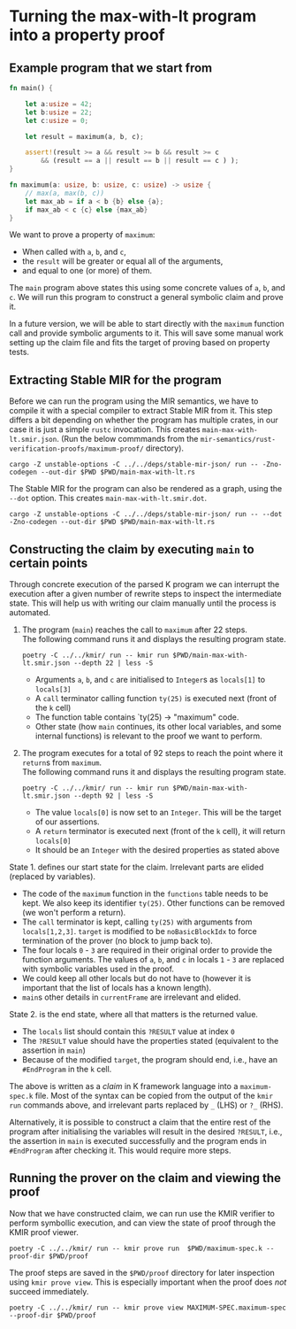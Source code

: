 # Turning the max-with-lt program into a property proof 

## Example program that we start from

```rust
fn main() {

    let a:usize = 42;
    let b:usize = 22;
    let c:usize = 0;

    let result = maximum(a, b, c);

    assert!(result >= a && result >= b && result >= c
        && (result == a || result == b || result == c ) );
}

fn maximum(a: usize, b: usize, c: usize) -> usize {
    // max(a, max(b, c))
    let max_ab = if a < b {b} else {a};
    if max_ab < c {c} else {max_ab}
}
```

We want to prove a property of `maximum`:
- When called with `a`, `b`, and `c`, 
- the `result` will be greater or equal all of the arguments,
- and equal to one (or more) of them.

The `main` program above states this using some concrete values of `a`, `b`, and `c`. We will run this program to construct a general symbolic claim and prove it.

In a future version, we will be able to start directly with the `maximum` function call and provide symbolic arguments to it. This will save some manual work setting up the claim file and fits the target of proving based on property tests.

## Extracting Stable MIR for the program

Before we can run the program using the MIR semantics, we have to compile it with a special compiler to extract Stable MIR from it. This step differs a bit depending on whether the program has multiple crates, in our case it is just a simple `rustc` invocation. This creates `main-max-with-lt.smir.json`. (Run the below commmands from the `mir-semantics/rust-verification-proofs/maximum-proof/` directory).

```shell
cargo -Z unstable-options -C ../../deps/stable-mir-json/ run -- -Zno-codegen --out-dir $PWD $PWD/main-max-with-lt.rs
```
The Stable MIR for the program can also be rendered as a graph, using the `--dot` option. This creates `main-max-with-lt.smir.dot`.

```shell
cargo -Z unstable-options -C ../../deps/stable-mir-json/ run -- --dot -Zno-codegen --out-dir $PWD $PWD/main-max-with-lt.rs
```
## Constructing the claim by executing `main` to certain points
Through concrete execution of the parsed K program we can interrupt the execution after a given number of rewrite steps to inspect the intermediate state. This will help us with writing our claim manually until the process is automated.

1. The program (`main`) reaches the call to `maximum` after 22 steps.  
   The following command runs it and displays the resulting program state.

    ```shell
    poetry -C ../../kmir/ run -- kmir run $PWD/main-max-with-lt.smir.json --depth 22 | less -S
    ```
    - Arguments `a`, `b`, and `c` are initialised to `Integer`s as `locals[1]` to `locals[3]`
    - A `call` terminator calling function `ty(25)` is executed next (front of the `k` cell)
    - The function table contains `ty(25) -> "maximum" code.
    - Other state (how `main` continues, its other local variables, and some internal functions) is relevant to the proof we want to perform.
2. The program executes for a total of 92 steps to reach the point where it `return`s from `maximum`.  
   The following command runs it and displays the resulting program state.

    ```shell
    poetry -C ../../kmir/ run -- kmir run $PWD/main-max-with-lt.smir.json --depth 92 | less -S
    ```
    - The value `locals[0]` is now set to an `Integer`. This will be the target of our assertions.
    - A `return` terminator is executed next (front of the `k` cell), it will return `locals[0]`
    - It should be an `Integer` with the desired properties as stated above

State 1. defines our start state for the claim. Irrelevant parts are elided (replaced by variables). 
* The code of the `maximum` function in the `functions` table needs to be kept. We also keep its identifier `ty(25)`. Other functions can be removed (we won't perform a return).
* The `call` terminator is kept, calling `ty(25)` with arguments from `locals[1,2,3]`. `target` is modified to be `noBasicBlockIdx` to force termination of the prover (no block to jump back to).
* The four locals `0` - `3` are required in their original order to provide the function arguments. The values of `a`, `b`, and `c` in locals `1` - `3` are replaced with symbolic variables used in the proof.
* We could keep all other locals but do not have to (however it is important that the list of locals has a known length).
* `main`s other details in `currentFrame` are irrelevant and elided.


State 2. is the end state, where all that matters is the returned value.

* The `locals` list should contain this `?RESULT` value at index `0`
* The `?RESULT` value should have the properties stated (equivalent to the assertion in `main`)
* Because of the modified `target`, the program should end, i.e., have an `#EndProgram` in the `k` cell.

The above is written as a _claim_ in K framework language into a `maximum-spec.k` file.
Most of the syntax can be copied from the output of the `kmir run` commands above, and irrelevant parts replaced by `_` (LHS) or `?_` (RHS).

Alternatively, it is possible to construct a claim that the entire rest of the program after initialising the variables will result in the desired `?RESULT`, i.e., the assertion in `main` is executed successfully and the program ends in `#EndProgram` after checking it. This would require more steps.

## Running the prover on the claim and viewing the proof
Now that we have constructed claim, we can run use the KMIR verifier to perform symbollic execution, and can view the state of proof through the KMIR proof viewer.
```shell
poetry -C ../../kmir/ run -- kmir prove run  $PWD/maximum-spec.k --proof-dir $PWD/proof
```

The proof steps are saved in the `$PWD/proof` directory for later inspection using `kmir prove view`. This is especially important when the proof does _not_ succeed immediately.

```shell
poetry -C ../../kmir/ run -- kmir prove view MAXIMUM-SPEC.maximum-spec --proof-dir $PWD/proof
```
